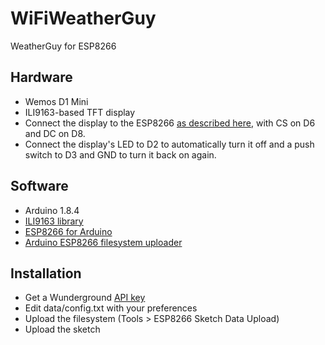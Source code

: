 # WiFiWeatherGuy
WeatherGuy for ESP8266

## Hardware
- Wemos D1 Mini
- ILI9163-based TFT display
- Connect the display to the ESP8266 [as described here](http://henrysbench.capnfatz.com/henrys-bench/arduino-displays/arduino-1-44-in-spi-tft-display-tutorial/), with CS on D6 and DC on D8.
- Connect the display's LED to D2 to automatically turn it off and a push
  switch to D3 and GND to turn it back on again.

## Software
- Arduino 1.8.4
- [ILI9163 library](https://github.com/sumotoy/TFT_ILI9163C)
- [ESP8266 for Arduino](https://github.com/esp8266/Arduino.git)
- [Arduino ESP8266 filesystem uploader](https://github.com/esp8266/arduino-esp8266fs-plugin)

## Installation
- Get a Wunderground [API key](https://www.wunderground.com/weather/api/d/docs)
- Edit data/config.txt with your preferences
- Upload the filesystem (Tools > ESP8266 Sketch Data Upload)
- Upload the sketch

